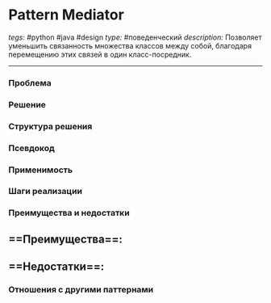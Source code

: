 # Pattern Mediator
*tegs:* #python #java #design 
*type:* #поведенческий
*description:* Позволяет уменьшить связанность множества классов между собой, благодаря перемещению этих связей в один класс-посредник.

---
### Проблема


### Решение


### Структура решения

	
### Псевдокод


### Применимость


### Шаги реализации


### Преимущества и недостатки
==Преимущества==:
- 

==Недостатки==:
- 

### Отношения с другими паттернами 
